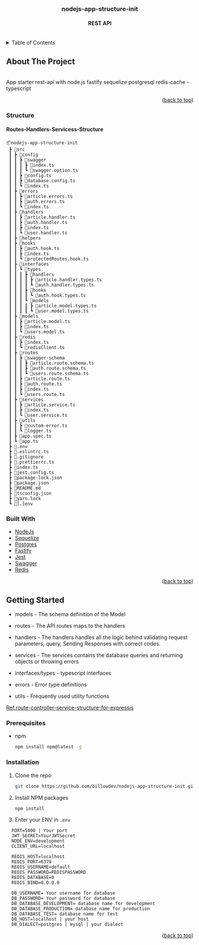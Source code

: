 <h3 align="center">nodejs-app-structure-init</h3>
<h4 align="center">REST API</h4>
<br />

<!-- TABLE OF CONTENTS -->
<details>
  <summary>Table of Contents</summary>
  <ol>
    <li>
      <a href="#about-the-project">About The Project</a>
      <ul>
        <li><a href="#built-with">Built With</a></li>
      </ul>
    </li>
    <li>
      <a href="#getting-started">Getting Started</a>
      <ul>
        <li><a href="#prerequisites">Prerequisites</a></li>
        <li><a href="#installation">Installation</a></li>
      </ul>
    </li>
   
  </ol>
</details>


## About The Project
<br />
<!-- [![Product Name Screen Shot][product-screenshot]]() -->
App starter rest-api with node.js fastify sequelize postgresql redis-cache - typescript
</p>
<p align="right">(<a href="#top">back to top</a>)</p>

### Structure
#### Routes-Handlers-Servicess-Structure
```
📦nodejs-app-structure-init
 ┣ 📂src
 ┃ ┣ 📂config
 ┃ ┃ ┣ 📂swagger
 ┃ ┃ ┃ ┣ 📜index.ts
 ┃ ┃ ┃ ┗ 📜swagger.option.ts
 ┃ ┃ ┣ 📜config.ts
 ┃ ┃ ┣ 📜database.config.ts
 ┃ ┃ ┗ 📜index.ts
 ┃ ┣ 📂errors
 ┃ ┃ ┣ 📜article.errors.ts
 ┃ ┃ ┣ 📜auth.errors.ts
 ┃ ┃ ┗ 📜index.ts
 ┃ ┣ 📂handlers
 ┃ ┃ ┣ 📜article.handler.ts
 ┃ ┃ ┣ 📜auth.handler.ts
 ┃ ┃ ┣ 📜index.ts
 ┃ ┃ ┗ 📜user.handler.ts
 ┃ ┣ 📂helpers
 ┃ ┣ 📂hooks
 ┃ ┃ ┣ 📜auth.hook.ts
 ┃ ┃ ┣ 📜index.ts
 ┃ ┃ ┗ 📜protectedRoutes.hook.ts
 ┃ ┣ 📂interfaces
 ┃ ┃ ┗ 📂types
 ┃ ┃ ┃ ┣ 📂handlers
 ┃ ┃ ┃ ┃ ┣ 📜article.handler.types.ts
 ┃ ┃ ┃ ┃ ┗ 📜auth.handler.types.ts
 ┃ ┃ ┃ ┣ 📂hooks
 ┃ ┃ ┃ ┃ ┗ 📜auth.hook.types.ts
 ┃ ┃ ┃ ┗ 📂models
 ┃ ┃ ┃ ┃ ┣ 📜article.model.types.ts
 ┃ ┃ ┃ ┃ ┗ 📜user.model.types.ts
 ┃ ┣ 📂models
 ┃ ┃ ┣ 📜article.model.ts
 ┃ ┃ ┣ 📜index.ts
 ┃ ┃ ┗ 📜users.model.ts
 ┃ ┣ 📂redis
 ┃ ┃ ┣ 📜index.ts
 ┃ ┃ ┗ 📜redisClient.ts
 ┃ ┣ 📂routes
 ┃ ┃ ┣ 📂swagger-schema
 ┃ ┃ ┃ ┣ 📜article.route.schema.ts
 ┃ ┃ ┃ ┣ 📜auth.route.schema.ts
 ┃ ┃ ┃ ┗ 📜users.route.schema.ts
 ┃ ┃ ┣ 📜article.route.ts
 ┃ ┃ ┣ 📜auth.route.ts
 ┃ ┃ ┣ 📜index.ts
 ┃ ┃ ┗ 📜users.route.ts
 ┃ ┣ 📂services
 ┃ ┃ ┣ 📜article.service.ts
 ┃ ┃ ┣ 📜index.ts
 ┃ ┃ ┗ 📜user.service.ts
 ┃ ┣ 📂utils
 ┃ ┃ ┣ 📜custom-error.ts
 ┃ ┃ ┗ 📜logger.ts
 ┃ ┣ 📜app.spec.ts
 ┃ ┗ 📜app.ts
 ┣ 📜.env
 ┣ 📜.eslintrc.ts
 ┣ 📜.gitignore
 ┣ 📜.prettierrc.ts
 ┣ 📜index.ts
 ┣ 📜jest.config.ts
 ┣ 📜package-lock.json
 ┣ 📜package.json
 ┣ 📜README.md
 ┣ 📜tsconfig.json
 ┣ 📜yarn.lock
 ┗ 📜[.]env
```

### Built With

* [NodeJs](https://nodejs.org/)
* [Sequelize](https://sequelize.org/)
* [Postgres](https://www.postgresql.org/)
* [Fastify](https://www.fastify.io/)
* [Jest](https://jestjs.io/)
* [Swagger](https://swagger.io/)
* [Redis](https://redis.io/)

<p align="right">(<a href="#top">back to top</a>)</p>


<!-- GETTING STARTED -->
## Getting Started

* models - The schema definition of the Model

* routes - The API routes maps to the handlers

* handlers - The handlers handles all the logic behind validating request parameters, query, Sending Responses with correct codes.

* services - The services contains the database queries and returning objects or throwing errors

* interfaces/types - typescript interfaces

* errors - Error type definitions

* utils - Frequently used utility functions

[Ref.route-controller-service-structure-for-expressjs](https://sodocumentation.net/node-js/topic/10785/route-controller-service-structure-for-expressjs)


### Prerequisites

* npm
  ```sh
  npm install npm@latest -g
  ```

### Installation

1. Clone the repo
   ```sh
   git clone https://github.com/billowdev/nodejs-app-structure-init.git
   ```
2. Install NPM packages
   ```sh
   npm install
   ```
3. Enter your ENV in `.env`
```
  PORT=5000 | Your port
  JWT_SECRET=YourJWTSecret
  NODE_ENV=development
  CLIENT_URL=localhost

  REDIS_HOST=localhost
  REDIS_PORT=6379
  REDIS_USERNAME=default
  REDIS_PASSWORD=REDISPASSWORD
  REDIS_DATABASE=0
  REDIS_BIND=0.0.0.0

  DB_USERNAME= Your username for database
  DB_PASSWORD= Your password for database
  DB_DATABASE_DEVELOPMENT= database name for development
  DB_DATABASE_PRODUCTION= database name for production
  DB_DATABASE_TEST= database name for test
  DB_HOST=localhost | your host
  DB_DIALECT=postgres | mysql | your dialect

```

<p align="right">(<a href="#top">back to top</a>)</p>

